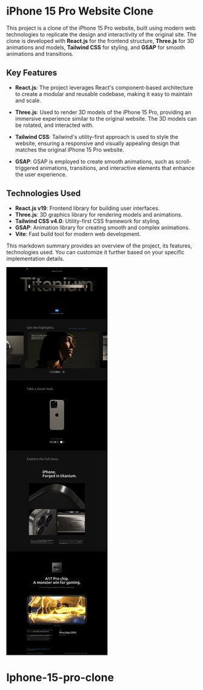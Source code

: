 # iPhone 15 Pro Website Clone

This project is a clone of the iPhone 15 Pro website, built using modern web technologies to replicate the design and interactivity of the original site. The clone is developed with **React.js** for the frontend structure, **Three.js** for 3D animations and models, **Tailwind CSS** for styling, and **GSAP** for smooth animations and transitions.

## Key Features

- **React.js**: The project leverages React's component-based architecture to create a modular and reusable codebase, making it easy to maintain and scale.
  
- **Three.js**: Used to render 3D models of the iPhone 15 Pro, providing an immersive experience similar to the original website. The 3D models can be rotated, and interacted with.

- **Tailwind CSS**: Tailwind's utility-first approach is used to style the website, ensuring a responsive and visually appealing design that matches the original iPhone 15 Pro website.

- **GSAP**: GSAP is employed to create smooth animations, such as scroll-triggered animations, transitions, and interactive elements that enhance the user experience.

## Technologies Used

- **React.js v19**: Frontend library for building user interfaces.
- **Three.js**: 3D graphics library for rendering models and animations.
- **Tailwind CSS v4.0**: Utility-first CSS framework for styling.
- **GSAP**: Animation library for creating smooth and complex animations.
- **Vite**: Fast build tool for modern web development.

This markdown summary provides an overview of the project, its features, technologies used.
You can customize it further based on your specific implementation details.

![UI screenshot](./src/assets/screenshots/apple-clone.png)
# Iphone-15-pro-clone
